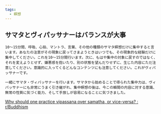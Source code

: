 ```yaml
---
tags:
  - 瞑想
---
```

## サマタとヴィパッサナーはバランスが大事
```
10〜15分間、呼吸、心拍、マントラ、言葉、その他の種類のサマタ瞑想だけに集中すると言います。あなたの注意がその現象に戻ってさまようときはいつでも、その現象的な経験だけに集中してください。これを10〜15分間行います。次に、もはや集中の対象に戻すのではなく、それを変えようとせず、嫌悪感を抱いたり、別の状態を望んだりせずに、生じた内容にただ注意してください。意識的に入ってくるどんなコンテンツにも注意してください。これがヴィパッサナーです。

一緒にサマタ・ヴィパッサナーを行います。サマタから始めることで得られた集中力は、ヴィパッサナーにも非常にうまく引き継がれ、集中瞑想の後は、今この瞬間の内容に対する意識、無常の性質に気づく能力、そして手放しが容易になることに気づきました。
```
[Why should one practice vipassana over samatha, or vice-versa? : r/Buddhism](https://www.reddit.com/r/Buddhism/comments/m6sje3/why_should_one_practice_vipassana_over_samatha_or/)

